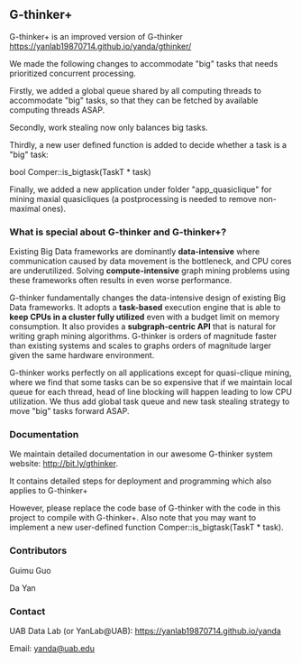 ## G-thinker+
G-thinker+ is an improved version of G-thinker https://yanlab19870714.github.io/yanda/gthinker/

We made the following changes to accommodate "big" tasks that needs prioritized concurrent processing.

Firstly, we added a global queue shared by all computing threads to accommodate "big" tasks, so that they can be fetched by available computing threads ASAP.

Secondly, work stealing now only balances big tasks.

Thirdly, a new user defined function is added to decide whether a task is a "big" task:

bool Comper::is_bigtask(TaskT * task)

Finally, we added a new application under folder "app_quasiclique" for mining maxial quasicliques (a postprocessing is needed to remove non-maximal ones).

### What is special about G-thinker and G-thinker+?
Existing Big Data frameworks are dominantly **data-intensive** where communication caused by data movement is the bottleneck, and CPU cores are underutilized. Solving **compute-intensive** graph mining problems using these frameworks often results in even worse performance.

G-thinker fundamentally changes the data-intensive design of existing Big Data frameworks. It adopts a **task-based** execution engine that is able to **keep CPUs in a cluster fully utilized** even with a budget limit on memory consumption. It also provides a **subgraph-centric API** that is natural for writing graph mining algorithms. G-thinker is orders of magnitude faster than existing systems and scales to graphs orders of magnitude larger given the same hardware environment.

G-thinker works perfectly on all applications except for quasi-clique mining, where we find that some tasks can be so expensive that if we maintain local queue for each thread, head of line blocking will happen leading to low CPU utilization. We thus add global task queue and new task stealing strategy to move "big" tasks forward ASAP.

### Documentation
We maintain detailed documentation in our awesome G-thinker system website: http://bit.ly/gthinker.

It contains detailed steps for deployment and programming which also applies to G-thinker+

However, please replace the code base of G-thinker with the code in this project to compile with G-thinker+. Also note that you may want to implement a new user-defined function Comper::is_bigtask(TaskT * task).

### Contributors
Guimu Guo

Da Yan

### Contact
UAB Data Lab (or YanLab@UAB): https://yanlab19870714.github.io/yanda

Email: yanda@uab.edu
